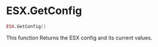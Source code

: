 # ESX.GetConfig

```lua
ESX.GetConfig()
```

This function Returns the ESX config and its current values.